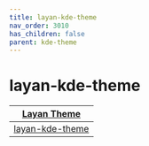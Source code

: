 ```yaml
---
title: layan-kde-theme
nav_order: 3010
has_children: false
parent: kde-theme
---
```



# layan-kde-theme

| [Layan Theme](https://samwhelp.github.io/note-about-theme/read/desktop-theme/themes/layan-theme.html) |
| --- |
| [layan-kde-theme](https://github.com/vinceliuice/Layan-kde) |
